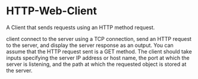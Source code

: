 # HTTP-Web-Client
A Client that sends requests using an HTTP method request.

client  connect to the server using a TCP connection, send an HTTP request to the server, and display the server
response as an output. You can assume that the HTTP request sent is a GET method.
The client should take inputs specifying the server IP address or host name, the port at which the
server is listening, and the path at which the requested object is stored at the server.
